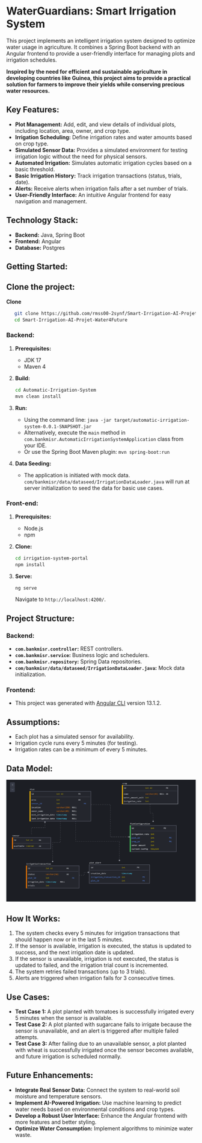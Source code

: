 # WaterGuardians: Smart Irrigation System

This project implements an intelligent irrigation system designed to optimize water usage in agriculture. It combines a Spring Boot backend with an Angular frontend to provide a user-friendly interface for managing plots and irrigation schedules.

**Inspired by the need for efficient and sustainable agriculture in developing countries like Guinea, this project aims to provide a practical solution for farmers to improve their yields while conserving precious water resources.**

## Key Features:

*   **Plot Management:** Add, edit, and view details of individual plots, including location, area, owner, and crop type.
*   **Irrigation Scheduling:** Define irrigation rates and water amounts based on crop type.
*   **Simulated Sensor Data:** Provides a simulated environment for testing irrigation logic without the need for physical sensors.
*   **Automated Irrigation:** Simulates automatic irrigation cycles based on a basic threshold.
*   **Basic Irrigation History:** Track irrigation transactions (status, trials, date).
*   **Alerts:** Receive alerts when irrigation fails after a set number of trials.
*   **User-Friendly Interface:** An intuitive Angular frontend for easy navigation and management.

## Technology Stack:

*   **Backend:** Java, Spring Boot
*   **Frontend:** Angular
*   **Database:** Postgres

## Getting Started:

## Clone the project:

**Clone**
 ```bash
    git clone https://github.com/rmss00-2synf/Smart-Irrigation-AI-Projet-Water4Future.git
    cd Smart-Irrigation-AI-Projet-Water4Future
```

### Backend:

1.  **Prerequisites:**

    *   JDK 17
    *   Maven 4
2.  **Build:**

    ```bash
    cd Automatic-Irrigation-System
    mvn clean install
    ```
3.  **Run:**

    *   Using the command line: `java -jar target/automatic-irrigation-system-0.0.1-SNAPSHOT.jar`
    *   Alternatively, execute the `main` method in `com.bankmisr.AutomaticIrrigationSystemApplication` class from your IDE.
    *   Or use the Spring Boot Maven plugin: `mvn spring-boot:run`
4.  **Data Seeding:**

    *   The application is initiated with mock data. `com/bankmisr/data/dataseed/IrrigationDataLoader.java` will run at server initialization to seed the data for basic use cases.
### Front-end:

1.  **Prerequisites:**
    *   Node.js
    *   npm
2.  **Clone:**
      ```bash
      cd irrigation-system-portal
      npm install
      ```
3.  **Serve:**

    ```bash
    ng serve
    ```

    Navigate to `http://localhost:4200/`.

## Project Structure:

### Backend:

*   **`com.bankmisr.controller`:** REST controllers.
*   **`com.bankmisr.service`:** Business logic and schedulers.
*   **`com.bankmisr.repository`:** Spring Data repositories.
*   **`com/bankmisr/data/dataseed/IrrigationDataLoader.java`:**  Mock data initialization.

### Frontend:

*   This project was generated with [Angular CLI](https://github.com/angular/angular-cli) version 13.1.2.

## Assumptions:

*   Each plot has a simulated sensor for availability.
*   Irrigation cycle runs every 5 minutes (for testing).
*   Irrigation rates can be a minimum of every 5 minutes.

## Data Model:

![Data Model](./Automatic-Irrigation-System//src/main/resources/static/AIS_datamodel.PNG?raw=true "Data Model")

## How It Works:

1.  The system checks every 5 minutes for irrigation transactions that should happen now or in the last 5 minutes.
2.  If the sensor is available, irrigation is executed, the status is updated to success, and the next irrigation date is updated.
3.  If the sensor is unavailable, irrigation is not executed, the status is updated to failed, and the irrigation trial count is incremented.
4.  The system retries failed transactions (up to 3 trials).
5.  Alerts are triggered when irrigation fails for 3 consecutive times.

## Use Cases:

*   **Test Case 1:** A plot planted with tomatoes is successfully irrigated every 5 minutes when the sensor is available.
*   **Test Case 2:** A plot planted with sugarcane fails to irrigate because the sensor is unavailable, and an alert is triggered after multiple failed attempts.
*   **Test Case 3:** After failing due to an unavailable sensor, a plot planted with wheat is successfully irrigated once the sensor becomes available, and future irrigation is scheduled normally.

## Future Enhancements:

*   **Integrate Real Sensor Data:** Connect the system to real-world soil moisture and temperature sensors.
*   **Implement AI-Powered Irrigation:** Use machine learning to predict water needs based on environmental conditions and crop types.
*   **Develop a Robust User Interface:** Enhance the Angular frontend with more features and better styling.
*   **Optimize Water Consumption:** Implement algorithms to minimize water waste.
